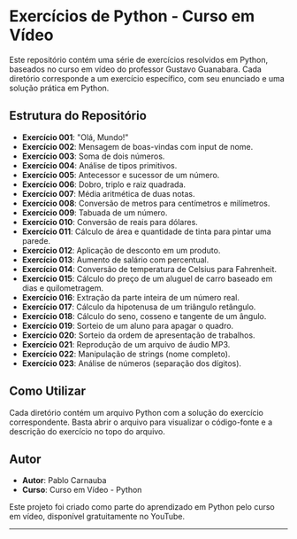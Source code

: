 # Exercícios de Python - Curso em Vídeo

Este repositório contém uma série de exercícios resolvidos em Python, baseados no curso em vídeo do professor Gustavo Guanabara. Cada diretório corresponde a um exercício específico, com seu enunciado e uma solução prática em Python.

## Estrutura do Repositório

- **Exercício 001**: "Olá, Mundo!"
- **Exercício 002**: Mensagem de boas-vindas com input de nome.
- **Exercício 003**: Soma de dois números.
- **Exercício 004**: Análise de tipos primitivos.
- **Exercício 005**: Antecessor e sucessor de um número.
- **Exercício 006**: Dobro, triplo e raiz quadrada.
- **Exercício 007**: Média aritmética de duas notas.
- **Exercício 008**: Conversão de metros para centímetros e milímetros.
- **Exercício 009**: Tabuada de um número.
- **Exercício 010**: Conversão de reais para dólares.
- **Exercício 011**: Cálculo de área e quantidade de tinta para pintar uma parede.
- **Exercício 012**: Aplicação de desconto em um produto.
- **Exercício 013**: Aumento de salário com percentual.
- **Exercício 014**: Conversão de temperatura de Celsius para Fahrenheit.
- **Exercício 015**: Cálculo do preço de um aluguel de carro baseado em dias e quilometragem.
- **Exercício 016**: Extração da parte inteira de um número real.
- **Exercício 017**: Cálculo da hipotenusa de um triângulo retângulo.
- **Exercício 018**: Cálculo do seno, cosseno e tangente de um ângulo.
- **Exercício 019**: Sorteio de um aluno para apagar o quadro.
- **Exercício 020**: Sorteio da ordem de apresentação de trabalhos.
- **Exercício 021**: Reprodução de um arquivo de áudio MP3.
- **Exercício 022**: Manipulação de strings (nome completo).
- **Exercício 023**: Análise de números (separação dos dígitos).

## Como Utilizar

Cada diretório contém um arquivo Python com a solução do exercício correspondente. Basta abrir o arquivo para visualizar o código-fonte e a descrição do exercício no topo do arquivo.

## Autor

- **Autor**: Pablo Carnauba
- **Curso**: Curso em Vídeo - Python

Este projeto foi criado como parte do aprendizado em Python pelo curso em vídeo, disponível gratuitamente no YouTube.

---
